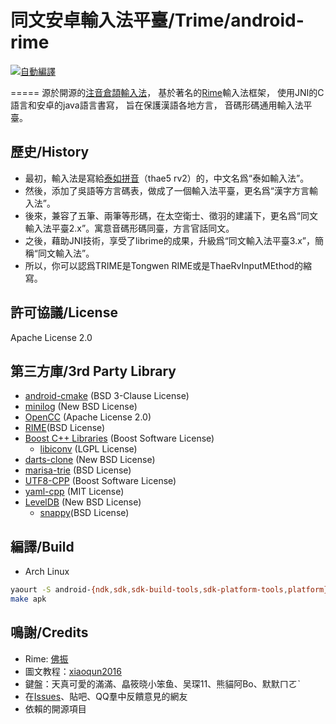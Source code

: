 # 同文安卓輸入法平臺/Trime/android-rime
[![自動編譯](https://travis-ci.org/osfans/trime.svg?branch=master)](https://travis-ci.org/osfans/trime)

=====
源於開源的[注音倉頡輸入法]，
基於著名的[Rime]輸入法框架，
使用JNI的C語言和安卓的java語言書寫，
旨在保護漢語各地方言，
音碼形碼通用輸入法平臺。

## 歷史/History
- 最初，輸入法是寫給[泰如拼音]（thae5 rv2）的，中文名爲“泰如輸入法”。
- 然後，添加了吳語等方言碼表，做成了一個輸入法平臺，更名爲“漢字方言輸入法”。
- 後來，兼容了五筆、兩筆等形碼，在太空衛士、徵羽的建議下，更名爲“同文輸入法平臺2.x”。寓意音碼形碼同臺，方言官話同文。
- 之後，藉助JNI技術，享受了librime的成果，升級爲“同文輸入法平臺3.x”，簡稱“同文輸入法”。
- 所以，你可以認爲TRIME是Tongwen RIME或是ThaeRvInputMEthod的縮寫。

## 許可協議/License
Apache License 2.0

## 第三方庫/3rd Party Library
- [android-cmake](https://github.com/taka-no-me/android-cmake) (BSD 3-Clause License)
- [minilog](http://ceres-solver.org/) (New BSD License)
- [OpenCC](https://github.com/BYVoid/OpenCC) (Apache License 2.0)
- [RIME](http://rime.im)(BSD License)
 - [Boost C++ Libraries](http://www.boost.org/) (Boost Software License)
   - [libiconv](http://www.gnu.org/software/libiconv/) (LGPL License)
 - [darts-clone](https://code.google.com/p/darts-clone/) (New BSD License)
 - [marisa-trie](https://code.google.com/p/marisa-trie/) (BSD License)
 - [UTF8-CPP](http://utfcpp.sourceforge.net/) (Boost Software License)
 - [yaml-cpp](https://code.google.com/p/yaml-cpp/) (MIT License)
 - [LevelDB](https://github.com/google/leveldb) (New BSD License)
   - [snappy](https://google.github.io/snappy/)(BSD License)

## 編譯/Build
- Arch Linux
```bash
yaourt -S android-{ndk,sdk,sdk-build-tools,sdk-platform-tools,platform} apache-ant
make apk
```

## 鳴謝/Credits
- Rime: [佛振](https://github.com/lotem)
- 圖文教程：[xiaoqun2016](https://github.com/xiaoqun2016)
- 鍵盤：天真可愛的滿滿、皛筱晓小笨鱼、吴琛11、熊貓阿Bo、默默ㄇㄛˋ
- 在[Issues](https://github.com/osfans/trime/issues)、貼吧、QQ羣中反饋意見的網友
- 依賴的開源項目

[注音倉頡輸入法]: https://code.google.com/p/android-traditional-chinese-ime/
[泰如拼音]: http://tieba.baidu.com/f?kw=%E6%B3%B0%E5%A6%82
[Rime]: http://rime.im
